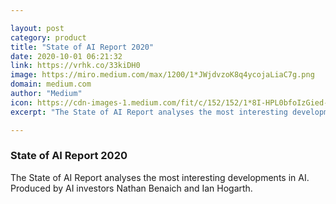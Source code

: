 ```yaml
---

layout: post
category: product
title: "State of AI Report 2020"
date: 2020-10-01 06:21:32
link: https://vrhk.co/33kiDH0
image: https://miro.medium.com/max/1200/1*JWjdvzoK8q4ycojaLiaC7g.png
domain: medium.com
author: "Medium"
icon: https://cdn-images-1.medium.com/fit/c/152/152/1*8I-HPL0bfoIzGied-dzOvA.png
excerpt: "The State of AI Report analyses the most interesting developments in AI. Produced by AI investors Nathan Benaich and Ian Hogarth."

---
```


### State of AI Report 2020

The State of AI Report analyses the most interesting developments in AI. Produced by AI investors Nathan Benaich and Ian Hogarth.